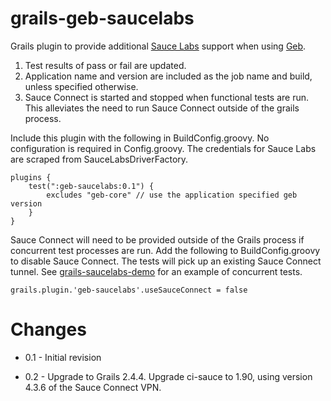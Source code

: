 grails-geb-saucelabs
====================

Grails plugin to provide additional [Sauce Labs](http://saucelabs.com) support when using [Geb](http://gebish.org).

1. Test results of pass or fail are updated.
2. Application name and version are included as the job name and build, unless specified otherwise.
3. Sauce Connect is started and stopped when functional tests are run. This alleviates the need to run Sauce Connect outside of the grails process.

Include this plugin with the following in BuildConfig.groovy. No configuration is required in Config.groovy. The credentials for Sauce Labs are scraped from SauceLabsDriverFactory.

```
plugins {
    test(":geb-saucelabs:0.1") {
        excludes "geb-core" // use the application specified geb version
    }
}
```

Sauce Connect will need to be provided outside of the Grails process if concurrent test processes are run. Add the following to BuildConfig.groovy to disable Sauce Connect. The tests will pick up an existing Sauce Connect tunnel.
See [grails-saucelabs-demo](https://github.com/double16/grails-saucelabs-demo) for an example of concurrent tests.
```
grails.plugin.'geb-saucelabs'.useSauceConnect = false
```

Changes
=======

* 0.1 - Initial revision

* 0.2 - Upgrade to Grails 2.4.4. Upgrade ci-sauce to 1.90, using version 4.3.6 of the Sauce Connect VPN.
